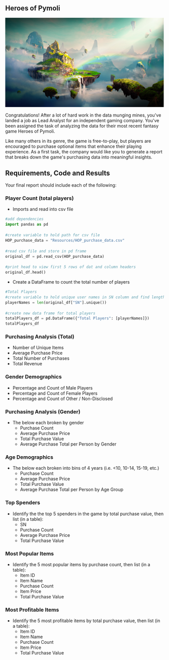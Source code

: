## Heroes of Pymoli

![Fantasy](Images/Fantasy.png)

Congratulations! After a lot of hard work in the data munging mines, you've landed a job as Lead Analyst for an independent gaming company. You've been assigned the task of analyzing the data for their most recent fantasy game Heroes of Pymoli.

Like many others in its genre, the game is free-to-play, but players are encouraged to purchase optional items that enhance their playing experience. As a first task, the company would like you to generate a report that breaks down the game's purchasing data into meaningful insights.

## Requirements, Code and Results
Your final report should include each of the following:

### Player Count (total players)
* Imports and read into csv file
```python
#add dependencies
import pandas as pd

#create variable to hold path for csv file
HOP_purchase_data = "Resources/HOP_purchase_data.csv"

#read csv file and store in pd frame
original_df = pd.read_csv(HOP_purchase_data)

#print head to view first 5 rows of dat and column headers
original_df.head()
```

* Create a DataFrame to count the total number of players
```python
#Total Players
#create variable to hold unique user names in SN column and find length of column for total unique player names
playerNames = len(original_df["SN"].unique())

#create new data frame for total players
totalPlayers_df = pd.DataFrame({"Total Players": [playerNames]})
totalPlayers_df
```

### Purchasing Analysis (Total)

* Number of Unique Items
* Average Purchase Price
* Total Number of Purchases
* Total Revenue

### Gender Demographics

* Percentage and Count of Male Players
* Percentage and Count of Female Players
* Percentage and Count of Other / Non-Disclosed

### Purchasing Analysis (Gender)

* The below each broken by gender
  * Purchase Count
  * Average Purchase Price
  * Total Purchase Value
  * Average Purchase Total per Person by Gender

### Age Demographics

* The below each broken into bins of 4 years (i.e. &lt;10, 10-14, 15-19, etc.)
  * Purchase Count
  * Average Purchase Price
  * Total Purchase Value
  * Average Purchase Total per Person by Age Group

### Top Spenders

* Identify the the top 5 spenders in the game by total purchase value, then list (in a table):
  * SN
  * Purchase Count
  * Average Purchase Price
  * Total Purchase Value

### Most Popular Items

* Identify the 5 most popular items by purchase count, then list (in a table):
  * Item ID
  * Item Name
  * Purchase Count
  * Item Price
  * Total Purchase Value

### Most Profitable Items

* Identify the 5 most profitable items by total purchase value, then list (in a table):
  * Item ID
  * Item Name
  * Purchase Count
  * Item Price
  * Total Purchase Value